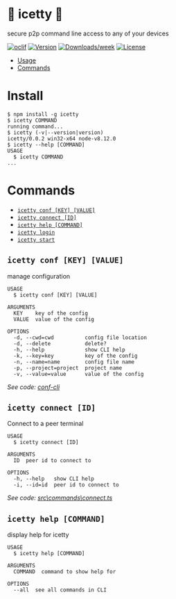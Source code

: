 🍹 icetty 🍹
======

secure p2p command line access to any of your devices

[![oclif](https://img.shields.io/badge/cli-oclif-brightgreen.svg)](https://oclif.io)
[![Version](https://img.shields.io/npm/v/icetty.svg)](https://npmjs.org/package/icetty)
[![Downloads/week](https://img.shields.io/npm/dw/icetty.svg)](https://npmjs.org/package/icetty)
[![License](https://img.shields.io/npm/l/icetty.svg)](https://github.com/natzcam/icetty/blob/master/package.json)

* [Usage](#usage)
* [Commands](#commands)

# Install

```sh-session
$ npm install -g icetty
$ icetty COMMAND
running command...
$ icetty (-v|--version|version)
icetty/0.0.2 win32-x64 node-v8.12.0
$ icetty --help [COMMAND]
USAGE
  $ icetty COMMAND
...
```
<!-- usagestop -->
# Commands
<!-- commands -->
* [`icetty conf [KEY] [VALUE]`](#icetty-conf-key-value)
* [`icetty connect [ID]`](#icetty-connect-id)
* [`icetty help [COMMAND]`](#icetty-help-command)
* [`icetty login`](#icetty-login)
* [`icetty start`](#icetty-start)

## `icetty conf [KEY] [VALUE]`

manage configuration

```
USAGE
  $ icetty conf [KEY] [VALUE]

ARGUMENTS
  KEY    key of the config
  VALUE  value of the config

OPTIONS
  -d, --cwd=cwd          config file location
  -d, --delete           delete?
  -h, --help             show CLI help
  -k, --key=key          key of the config
  -n, --name=name        config file name
  -p, --project=project  project name
  -v, --value=value      value of the config
```

_See code: [conf-cli](https://github.com/natzcam/conf-cli/blob/v0.1.6/src\commands\conf.ts)_

## `icetty connect [ID]`

Connect to a peer terminal

```
USAGE
  $ icetty connect [ID]

ARGUMENTS
  ID  peer id to connect to

OPTIONS
  -h, --help   show CLI help
  -i, --id=id  peer id to connect to
```

_See code: [src\commands\connect.ts](https://github.com/natzcam/icetty/blob/v0.0.2/src\commands\connect.ts)_

## `icetty help [COMMAND]`

display help for icetty

```
USAGE
  $ icetty help [COMMAND]

ARGUMENTS
  COMMAND  command to show help for

OPTIONS
  --all  see all commands in CLI
```

